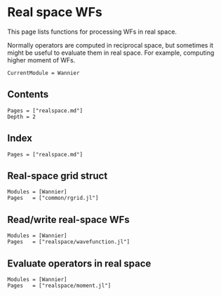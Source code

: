 # Real space WFs

This page lists functions for processing WFs in real space.

Normally operators are computed in reciprocal space, but sometimes it might be useful to
evaluate them in real space. For example, computing higher moment of WFs.

```@meta
CurrentModule = Wannier
```

## Contents

```@contents
Pages = ["realspace.md"]
Depth = 2
```

## Index

```@index
Pages = ["realspace.md"]
```

## Real-space grid struct

```@autodocs
Modules = [Wannier]
Pages   = ["common/rgrid.jl"]
```

## Read/write real-space WFs

```@autodocs
Modules = [Wannier]
Pages   = ["realspace/wavefunction.jl"]
```

## Evaluate operators in real space

```@autodocs
Modules = [Wannier]
Pages   = ["realspace/moment.jl"]
```
